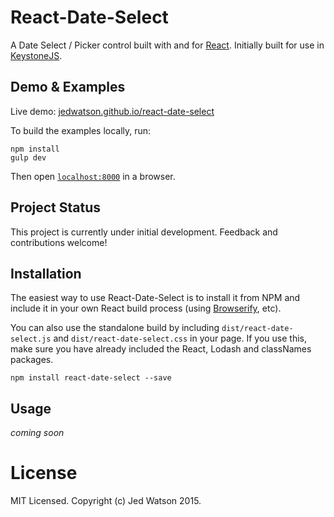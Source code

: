 React-Date-Select
=================

A Date Select / Picker control built with and for [React](http://facebook.github.io/react/index.html). Initially built for use in [KeystoneJS](http://www.keystonejs.com).


## Demo & Examples

Live demo: [jedwatson.github.io/react-date-select](http://jedwatson.github.io/react-date-select/)

To build the examples locally, run:

```
npm install
gulp dev
```

Then open [`localhost:8000`](http://localhost:8000) in a browser.


## Project Status

This project is currently under initial development. Feedback and contributions welcome!


## Installation

The easiest way to use React-Date-Select is to install it from NPM and include it in your own React build process (using [Browserify](http://browserify.org), etc).

You can also use the standalone build by including `dist/react-date-select.js` and `dist/react-date-select.css` in your page. If you use this, make sure you have already included the React, Lodash and classNames packages.

```
npm install react-date-select --save
```


## Usage

_coming soon_


# License

MIT Licensed. Copyright (c) Jed Watson 2015.
